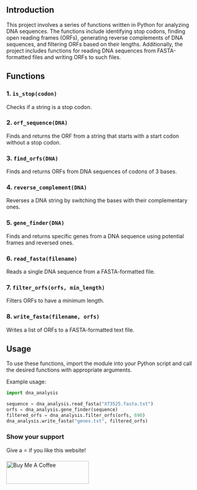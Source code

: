 ## Introduction

This project involves a series of functions written in Python for analyzing DNA sequences. The functions include identifying stop codons, finding open reading frames (ORFs), generating reverse complements of DNA sequences, and filtering ORFs based on their lengths. Additionally, the project includes functions for reading DNA sequences from FASTA-formatted files and writing ORFs to such files.

## Functions

### 1. `is_stop(codon)`

Checks if a string is a stop codon.

### 2. `orf_sequence(DNA)`

Finds and returns the ORF from a string that starts with a start codon without a stop codon.

### 3. `find_orfs(DNA)`

Finds and returns ORFs from DNA sequences of codons of 3 bases.

### 4. `reverse_complement(DNA)`

Reverses a DNA string by switching the bases with their complementary ones.

### 5. `gene_finder(DNA)`

Finds and returns specific genes from a DNA sequence using potential frames and reversed ones.

### 6. `read_fasta(filename)`

Reads a single DNA sequence from a FASTA-formatted file.

### 7. `filter_orfs(orfs, min_length)`

Filters ORFs to have a minimum length.

### 8. `write_fasta(filename, orfs)`

Writes a list of ORFs to a FASTA-formatted text file.

## Usage

To use these functions, import the module into your Python script and call the desired functions with appropriate arguments.

Example usage:

```python
import dna_analysis

sequence = dna_analysis.read_fasta("X73525.fasta.txt")
orfs = dna_analysis.gene_finder(sequence)
filtered_orfs = dna_analysis.filter_orfs(orfs, 690)
dna_analysis.write_fasta("genes.txt", filtered_orfs)
```

### Show your support

Give a ⭐ if you like this website!

<a href="https://www.buymeacoffee.com/mohamadabb3" target="_blank"><img src="https://cdn.buymeacoffee.com/buttons/v2/default-violet.png" alt="Buy Me A Coffee" height= "60px" width= "217px" ></a>
